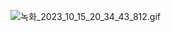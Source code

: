 ![녹화_2023_10_15_20_34_43_812.gif](https://prod-files-secure.s3.us-west-2.amazonaws.com/8cef552e-ff78-4163-9615-a0cba581e76c/f629a52b-34c4-4210-b5f0-da2ea15fcf64/%EB%85%B9%ED%99%94_2023_10_15_20_34_43_812.gif)
